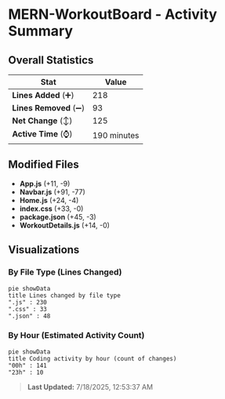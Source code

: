 # MERN-WorkoutBoard - Activity Summary 

## Overall Statistics

| Stat                   | Value                                                             |
| ---------------------- | ----------------------------------------------------------------- |
| **Lines Added** (➕)   | 218                                          |
| **Lines Removed** (➖) | 93                                        |
| **Net Change** (↕)    | 125                |
| **Active Time** (⌚)   | 190 minutes |


## Modified Files
- **App.js** (+11, -9)
- **Navbar.js** (+91, -77)
- **Home.js** (+24, -4)
- **index.css** (+33, -0)
- **package.json** (+45, -3)
- **WorkoutDetails.js** (+14, -0)

## Visualizations

### By File Type (Lines Changed)

```mermaid
pie showData
title Lines changed by file type
".js" : 230
".css" : 33
".json" : 48
```

### By Hour (Estimated Activity Count)

```mermaid
pie showData
title Coding activity by hour (count of changes)
"00h" : 141
"23h" : 10
```


> **Last Updated:** 7/18/2025, 12:53:37 AM